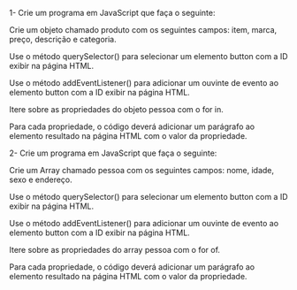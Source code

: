 1- Crie um programa em JavaScript que faça o seguinte: 

Crie um objeto chamado produto com os seguintes campos: item, marca, preço, descrição e categoria. 

Use o método querySelector() para selecionar um elemento button com a ID exibir na página HTML. 

Use o método addEventListener() para adicionar um ouvinte de evento ao elemento button com a ID exibir na página HTML. 

Itere sobre as propriedades do objeto pessoa com o for in. 

Para cada propriedade, o código deverá adicionar um parágrafo ao elemento resultado na página HTML com o valor da propriedade. 

2- Crie um programa em JavaScript que faça o seguinte: 

Crie um Array chamado pessoa com os seguintes campos: nome, idade, sexo e endereço. 

Use o método querySelector() para selecionar um elemento button com a ID exibir na página HTML. 

Use o método addEventListener() para adicionar um ouvinte de evento ao elemento button com a ID exibir na página HTML. 

Itere sobre as propriedades do array  pessoa com o for of. 

Para cada propriedade, o código deverá adicionar um parágrafo ao elemento resultado na página HTML com o valor da propriedade. 

 
